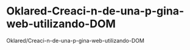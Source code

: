 # Oklared-Creaci-n-de-una-p-gina-web-utilizando-DOM
Oklared/Creaci-n-de-una-p-gina-web-utilizando-DOM
